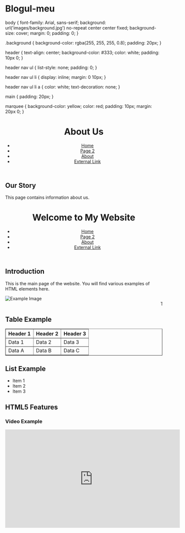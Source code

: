 # Blogul-meu

body {
    font-family: Arial, sans-serif;
    background: url('images/background.jpg') no-repeat center center fixed;
    background-size: cover;
    margin: 0;
    padding: 0;
}

.background {
    background-color: rgba(255, 255, 255, 0.8);
    padding: 20px;
}

header {
    text-align: center;
    background-color: #333;
    color: white;
    padding: 10px 0;
}

header nav ul {
    list-style: none;
    padding: 0;
}

header nav ul li {
    display: inline;
    margin: 0 10px;
}

header nav ul li a {
    color: white;
    text-decoration: none;
}

main {
    padding: 20px;
}

marquee {
    background-color: yellow;
    color: red;
    padding: 10px;
    margin: 20px 0;
}


<html lang="en">
<head>
    <meta charset="UTF-8">
    <meta name="viewport" content="width=device-width, initial-scale=1.0">
    <title>About Us</title>
    <link rel="stylesheet" href="styles.css">
</head>
<body>
    <div class="background">
        <header>
            <h1>About Us</h1>
            <nav>
                <ul>
                    <li><a href="index.html">Home</a></li>
                    <li><a href="page2.html">Page 2</a></li>
                    <li><a href="about.html">About</a></li>
                    <li><a href="https://www.example.com">External Link</a></li>
                </ul>
            </nav>
        </header>
        <main>
            <section>
                <h2>Our Story</h2>
                <p>This page contains information about us.</p>
            </section>
        </main>
    </div>
</body>
</html>
<!DOCTYPE html>
<html lang="en">
<head>
    <meta charset="UTF-8">
    <meta name="viewport" content="width=device-width, initial-scale=1.0">
    <title>Home Page</title>
    <link rel="stylesheet" href="styles.css">
</head>
<body>
    <div class="background">
        <header>
            <h1>Welcome to My Website</h1>
            <nav>
                <ul>
                    <li><a href="index.html">Home</a></li>
                    <li><a href="page2.html">Page 2</a></li>
                    <li><a href="about.html">About</a></li>
                    <li><a href="https://www.example.com">External Link</a></li>
                </ul>
            </nav>
        </header>
        <main>
            <section>
                <h2>Introduction</h2>
                <p>This is the main page of the website. You will find various examples of HTML elements here.</p>
                <img src="images/example.jpg" alt="Example Image">
                <marquee>This text is scrolling across the screen!</marquee>
            </section>
            <section>
                <h2>Table Example</h2>
                <table border="1">
                    <tr>
                        <th>Header 1</th>
                        <th>Header 2</th>
                        <th>Header 3</th>
                    </tr>
                    <tr>
                        <td>Data 1</td>
                        <td>Data 2</td>
                        <td>Data 3</td>
                    </tr>
                    <tr>
                        <td>Data A</td>
                        <td>Data B</td>
                        <td>Data C</td>
                    </tr>
                </table>
            </section>
            <section>
                <h2>List Example</h2>
                <ul>
                    <li>Item 1</li>
                    <li>Item 2</li>
                    <li>Item 3</li>
                </ul>
            </section>
            <section>
                <h2>HTML5 Features</h2>
                <article>
                    <h3>Video Example</h3>
                    <iframe width="560" height="315" src="https://www.youtube.com/embed/dQw4w9WgXcQ" frameborder="0" allow="accelerometer; autoplay; encrypted-media; gyroscope; picture-in-picture" allowfullscreen></iframe>
                </article>
            </section>
        </main>
    </div>
</body>
</html>
